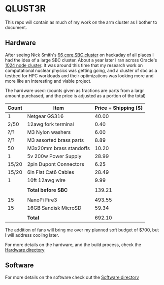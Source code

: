 # QLUST3R

This repo will contain as much of my work on the arm cluster as I bother to document.

## Hardware

After seeing Nick Smith's [96 core SBC cluster](https://climbers.net/sbc/nanopi-fire3-arm-supercomputer/) on hackaday of all places I had the idea of a large SBC cluster. About a year later I ran across Oracle's [1024 node cluster](https://blogs.oracle.com/developers/building-the-world%e2%80%99s-largest-raspberry-pi-cluster). It was around this time that my research work on computational nuclear physics was getting going, and a cluster of sbc as a testbed for HPC workloads and their optimizations was looking more and more like an interesting and viable project.

The hardware used:
(counts given as fractions are parts from a largr amount purchased, and the price is adjusted as a portion of the total)

|Count  |Item                   |Price + Shipping ($)   |
|-------|-----------------------|-----------------------|
|1      |Netgear GS316          |40.00                  |
|2/50   |12awg fork terminal    |0.40                   |
|?/?    |M3 Nylon washers       |6.00                   |
|?/?    |M3 assorted brass parts|8.89                   |
|50     |M3x20mm brass standoffs|10.20                  |
|1      |5v 200w Power Supply   |28.99                  |
|15/20  |2pin Dupont Connectors |6.25                   |
|15/20  |6in Flat Cat6 Cables   |28.49                  |
|1      |10ft 12awg wire        |9.99                   |
|       |                       |                       |
|       |**Total before SBC**   |139.21                 |
|       |                       |                       |
|15     |NanoPi Fire3           |493.55                 |
|15     |16GB Sandisk MicroSD   |59.34                  |
|       |                       |                       |
|       |**Total**              |692.10                 |

The addition of fans will bring me over my planned soft budget of $700, but I will address cooling later.

For more details on the hardware, and the build process, check the [Hardware directory](/Hardware)

## Software

For more details on the software check out the [Software directory](/Software)
